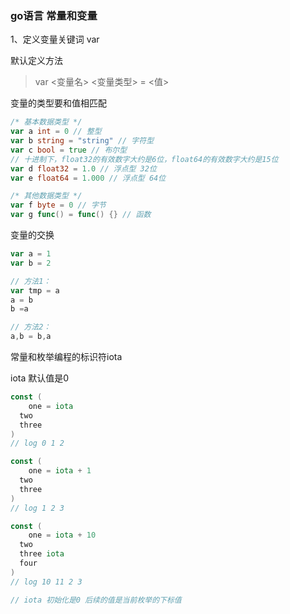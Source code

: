 ### go语言 常量和变量

1、定义变量关键词 var

默认定义方法

> var <变量名> <变量类型> = <值>

变量的类型要和值相匹配

```go
/* 基本数据类型 */
var a int = 0 // 整型
var b string = "string" // 字符型
var c bool = true // 布尔型
// 十进制下，float32的有效数字大约是6位，float64的有效数字大约是15位
var d float32 = 1.0 // 浮点型 32位
var e float64 = 1.000 // 浮点型 64位

/* 其他数据类型 */
var f byte = 0 // 字节
var g func() = func() {} // 函数
```



变量的交换

``` go
var a = 1
var b = 2

// 方法1：
var tmp = a 
a = b
b =a 

// 方法2：
a,b = b,a
```



常量和枚举编程的标识符iota

iota 默认值是0

```go
const (
	one = iota
  two
  three
)
// log 0 1 2

const (
	one = iota + 1
  two
  three
)
// log 1 2 3

const (
	one = iota + 10
  two
  three iota
  four
)
// log 10 11 2 3

// iota 初始化是0 后续的值是当前枚举的下标值

```

